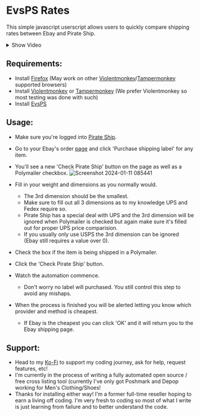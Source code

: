 # EvsPS Rates
This simple javascript userscript allows users to quickly compare shipping rates between Ebay and Pirate Ship.

<details>
<summary>Show Video</summary>

https://github.com/mrflipperscripter/evspsrates/assets/156295081/9048e614-76ea-4640-af9b-c9f2b73b2026

</details>

## Requirements:
- Install [Firefox](https://www.mozilla.org/en-US/firefox/new/ "Firefox") (May work on other [Violentmonkey](https://violentmonkey.github.io/get-it/ "Violentmonkey")/[Tampermonkey](https://www.tampermonkey.net/ "Tampermonkey") supported browsers)
- Install [Violentmonkey](https://violentmonkey.github.io/get-it/ "Violentmonkey") or [Tampermonkey](https://www.tampermonkey.net/ "Tampermonkey") (We prefer Violentmonkey so most testing was done with such)
- Install [EvsPS](https://github.com/mrflipperscripter/evspsrates/raw/main/evsps.user.js "EvsPS")

## Usage:
+ Make sure you're logged into [Pirate Ship](https://ship.pirateship.com/ "Pirate Ship").
+ Go to your Ebay's order [page](https://www.ebay.com/sh/ord "page") and click 'Purchase shipping label' for any item.
+ You'll see a new 'Check Pirate Ship' button on the page as well as a Polymailer checkbox.
  ![Screenshot 2024-01-11 085441](https://github.com/mrflipperscripter/evspsrates/assets/156295081/b43df605-bbcb-43ca-a308-f311929d0de|width=100)

+ Fill in your weight and dimensions as you normally would.
  + The 3rd dimension should be the smallest.
  + Make sure to fill out all 3 dimensions as to my knowledge UPS and Fedex require so.
  + Pirate Ship has a special deal with UPS and the 3rd dimension will be ignored when Polymailer is checked but again make sure it's filled out for proper UPS price comparision.
  + If you usually only use USPS the 3rd dimension can be ignored (Ebay still requires a value over 0).
+ Check the box if the item is being shipped in a Polymailer.
+ Click the 'Check Pirate Ship' button. 
+ Watch the automation commence.
  + Don't worry no label will purchased. You still control this step to avoid any mishaps.
+ When the process is finished you will be alerted letting you know which provider and method is cheapest.
  + If Ebay is the cheapest you can click 'OK' and it will return you to the Ebay shipping page.

## Support:
- Head to my [Ko-Fi](https://ko-fi.com/mrflipperscripter "Ko-Fi") to support my coding journey, ask for help, request features, etc!
- I'm currently in the process of writing a fully automated open source / free cross listing tool (currently I've only got Poshmark and Depop working for Men's Clothing/Shoes!
- Thanks for installing either way! I'm a former full-time reseller hoping to earn a living off coding. I'm very fresh to coding so most of what I write is just learning from failure and to better understand the code.
